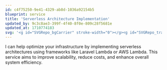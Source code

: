 ```yaml
---
id: c4f75250-9e41-4329-ab8d-1036a92154b5
blueprint: service
title: 'Serverless Architecture Implementation'
updated_by: 9c3c8ae3-399f-4f40-8f0e-809c28f5681e
updated_at: 1710774183
svg: '<g id="SVGRepo_bgCarrier" stroke-width="0"></g><g id="SVGRepo_tracerCarrier" stroke-linecap="round" stroke-linejoin="round"></g><g id="SVGRepo_iconCarrier"><path d="M50,17a11.9,11.9,0,0,0-4.149.74,16.992,16.992,0,0,0-33.59-.614A11.992,11.992,0,0,0,11,40.6V43a2,2,0,0,0,2,2h3v4H13a2,2,0,0,0-2,2v8a2,2,0,0,0,2,2H51a2,2,0,0,0,2-2V51a2,2,0,0,0-2-2H48V45h3a2,2,0,0,0,2-2V40.6A11.992,11.992,0,0,0,50,17ZM49,57H15V53H49Zm-5-8H20V45H44Zm5-8H15V37H49Zm4-4.589V35a2,2,0,0,0-2-2H42V27H38v6H34V18a2,2,0,0,0-2-2H23v4h7V33H26V27a2,2,0,0,0-2-2H17v4h5v4H13a2,2,0,0,0-2,2v1.411A8,8,0,0,1,13.948,21l.1,0a2,2,0,0,0,2-1.868A12.991,12.991,0,0,1,42,20c0,.261-.02.517-.038.772l-.01.142a2,2,0,0,0,3.208,1.73A7.914,7.914,0,0,1,50,21a8,8,0,0,1,3,15.411Z"></path></g>'
---
```

I can help optimize your infrastructure by implementing serverless architectures using frameworks like Laravel Lambda or AWS Lambda. This service aims to improve scalability, reduce costs, and enhance overall system efficiency.